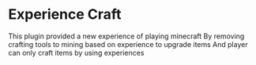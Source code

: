 # Experience Craft

This plugin provided a new experience of playing minecraft
By removing crafting tools to mining based on experience to upgrade items
And player can only craft items by using experiences